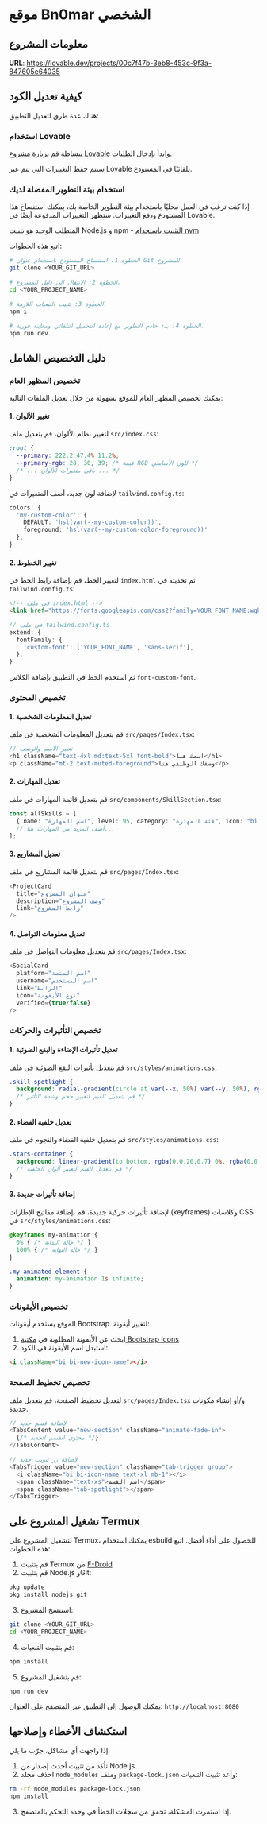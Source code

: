
# موقع Bn0mar الشخصي

## معلومات المشروع

**URL**: https://lovable.dev/projects/00c7f47b-3eb8-453c-9f3a-847605e64035

## كيفية تعديل الكود

هناك عدة طرق لتعديل التطبيق:

### استخدام Lovable

ببساطة قم بزيارة [مشروع Lovable](https://lovable.dev/projects/00c7f47b-3eb8-453c-9f3a-847605e64035) وابدأ بإدخال الطلبات.

سيتم حفظ التغييرات التي تتم عبر Lovable تلقائيًا في المستودع.

### استخدام بيئة التطوير المفضلة لديك

إذا كنت ترغب في العمل محليًا باستخدام بيئة التطوير الخاصة بك، يمكنك استنساخ هذا المستودع ودفع التغييرات. ستظهر التغييرات المدفوعة أيضًا في Lovable.

المتطلب الوحيد هو تثبيت Node.js و npm - [التثبيت باستخدام nvm](https://github.com/nvm-sh/nvm#installing-and-updating)

اتبع هذه الخطوات:

```sh
# الخطوة 1: استنساخ المستودع باستخدام عنوان Git للمشروع.
git clone <YOUR_GIT_URL>

# الخطوة 2: الانتقال إلى دليل المشروع.
cd <YOUR_PROJECT_NAME>

# الخطوة 3: تثبيت التبعيات اللازمة.
npm i

# الخطوة 4: بدء خادم التطوير مع إعادة التحميل التلقائي ومعاينة فورية.
npm run dev
```

## دليل التخصيص الشامل

### تخصيص المظهر العام

يمكنك تخصيص المظهر العام للموقع بسهولة من خلال تعديل الملفات التالية:

#### 1. تغيير الألوان

لتغيير نظام الألوان، قم بتعديل ملف `src/index.css`:

```css
:root {
  --primary: 222.2 47.4% 11.2%;
  --primary-rgb: 28, 30, 39; /* قيمة RGB للون الأساسي */
  /* ... باقي متغيرات الألوان ... */
}
```

لإضافة لون جديد، أضف المتغيرات في `tailwind.config.ts`:

```typescript
colors: {
  'my-custom-color': {
    DEFAULT: 'hsl(var(--my-custom-color))',
    foreground: 'hsl(var(--my-custom-color-foreground))'
  },
}
```

#### 2. تغيير الخطوط

لتغيير الخط، قم بإضافة رابط الخط في `index.html` ثم تحديثه في `tailwind.config.ts`:

```html
<!-- في ملف index.html -->
<link href="https://fonts.googleapis.com/css2?family=YOUR_FONT_NAME:wght@400;500;700&display=swap" rel="stylesheet">
```

```typescript
// في ملف tailwind.config.ts
extend: {
  fontFamily: {
    'custom-font': ['YOUR_FONT_NAME', 'sans-serif'],
  },
}
```

ثم استخدم الخط في التطبيق بإضافة الكلاس `font-custom-font`.

### تخصيص المحتوى

#### 1. تعديل المعلومات الشخصية

قم بتعديل المعلومات الشخصية في ملف `src/pages/Index.tsx`:

```typescript
// تغيير الاسم والوصف
<h1 className="text-4xl md:text-5xl font-bold">اسمك هنا</h1>
<p className="mt-2 text-muted-foreground">وصفك الوظيفي هنا</p>
```

#### 2. تعديل المهارات

قم بتعديل قائمة المهارات في ملف `src/components/SkillSection.tsx`:

```typescript
const allSkills = [
  { name: "اسم المهارة", level: 95, category: "فئة المهارة", icon: "bi bi-icon-name" },
  // أضف المزيد من المهارات هنا...
];
```

#### 3. تعديل المشاريع

قم بتعديل قائمة المشاريع في ملف `src/pages/Index.tsx`:

```typescript
<ProjectCard 
  title="عنوان المشروع" 
  description="وصف المشروع" 
  link="رابط المشروع" 
/>
```

#### 4. تعديل معلومات التواصل

قم بتعديل معلومات التواصل في ملف `src/pages/Index.tsx`:

```typescript
<SocialCard 
  platform="اسم المنصة" 
  username="اسم المستخدم" 
  link="الرابط" 
  icon="نوع الأيقونة" 
  verified={true/false} 
/>
```

### تخصيص التأثيرات والحركات

#### 1. تعديل تأثيرات الإضاءة والبقع الضوئية

قم بتعديل تأثيرات البقع الضوئية في ملف `src/styles/animations.css`:

```css
.skill-spotlight {
  background: radial-gradient(circle at var(--x, 50%) var(--y, 50%), rgba(var(--primary-rgb), 0.4) 0%, rgba(var(--primary-rgb), 0) 70%);
  /* قم بتعديل القيم لتغيير حجم وشدة التأثير */
}
```

#### 2. تعديل خلفية الفضاء

قم بتعديل خلفية الفضاء والنجوم في ملف `src/styles/animations.css`:

```css
.stars-container {
  background: linear-gradient(to bottom, rgba(0,0,20,0.7) 0%, rgba(0,0,20,0.2) 100%);
  /* قم بتعديل القيم لتغيير ألوان الخلفية */
}
```

#### 3. إضافة تأثيرات جديدة

لإضافة تأثيرات حركية جديدة، قم بإضافة مفاتيح الإطارات (keyframes) وكلاسات CSS في `src/styles/animations.css`:

```css
@keyframes my-animation {
  0% { /* حالة البداية */ }
  100% { /* حالة النهاية */ }
}

.my-animated-element {
  animation: my-animation 1s infinite;
}
```

### تخصيص الأيقونات

الموقع يستخدم أيقونات Bootstrap. لتغيير أيقونة:

1. ابحث عن الأيقونة المطلوبة في [مكتبة Bootstrap Icons](https://icons.getbootstrap.com/)
2. استبدل اسم الأيقونة في الكود:

```html
<i className="bi bi-new-icon-name"></i>
```

### تخصيص تخطيط الصفحة

لتعديل تخطيط الصفحة، قم بتعديل ملف `src/pages/Index.tsx` و/أو إنشاء مكونات جديدة.

```typescript
// لإضافة قسم جديد
<TabsContent value="new-section" className="animate-fade-in">
  {/* محتوى القسم الجديد */}
</TabsContent>

// لإضافة زر تبويب جديد
<TabsTrigger value="new-section" className="tab-trigger group">
  <i className="bi bi-icon-name text-xl mb-1"></i>
  <span className="text-xs">اسم القسم</span>
  <span className="tab-spotlight"></span>
</TabsTrigger>
```

## تشغيل المشروع على Termux

لتشغيل المشروع على Termux، يمكنك استخدام esbuild للحصول على أداء أفضل. اتبع هذه الخطوات:

1. قم بتثبيت Termux من [F-Droid](https://f-droid.org/en/packages/com.termux/)
2. قم بتثبيت Node.js وGit:

```bash
pkg update
pkg install nodejs git
```

3. استنسخ المشروع:

```bash
git clone <YOUR_GIT_URL>
cd <YOUR_PROJECT_NAME>
```

4. قم بتثبيت التبعيات:

```bash
npm install
```

5. قم بتشغيل المشروع:

```bash
npm run dev
```

يمكنك الوصول إلى التطبيق عبر المتصفح على العنوان: `http://localhost:8080`

## استكشاف الأخطاء وإصلاحها

إذا واجهت أي مشاكل، جرّب ما يلي:

1. تأكد من تثبيت أحدث إصدار من Node.js.
2. احذف مجلد `node_modules` وملف `package-lock.json` وأعد تثبيت التبعيات:

```bash
rm -rf node_modules package-lock.json
npm install
```

3. إذا استمرت المشكلة، تحقق من سجلات الخطأ في وحدة التحكم بالمتصفح.
